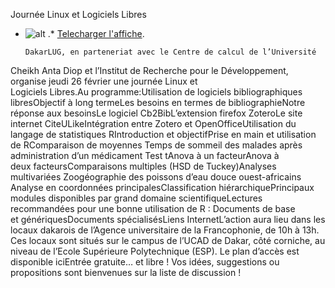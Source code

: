 
 Journée Linux et Logiciels Libres
* ![alt](https://raw.github.com/Dakarlug/site-datas/master/datas/affiche_26-02-2009affiche_26-02-2009.pdf.png "") .*  [Telecharger l'affiche](https://raw.github.com/Dakarlug/site-datas/master/datas/pdf "").
    
      DakarLUG, en parteneriat avec le Centre de calcul de l’Université
Cheikh Anta Diop et l’Institut de Recherche pour le Développement,
organise jeudi 26 février une journée Linux et Logiciels Libres.Au programme:Utilisation de logiciels bibliographiques libresObjectif à long termeLes besoins en termes de bibliographieNotre réponse aux besoinsLe logiciel Cb2BibL’extension firefox ZoteroLe site internet CiteULikeIntégration entre Zotero et OpenOfficeUtilisation du langage de statistiques RIntroduction et objectifPrise en main et utilisation de RComparaison de moyennes
Temps de sommeil des malades après administration d’un médicament
Test tAnova à un facteurAnova à deux facteursComparaisons multiples (HSD de Tuckey)Analyses multivariées
Zoogéographie des poissons d’eau douce ouest-africains
Analyse en coordonnées principalesClassification hiérarchiquePrincipaux modules disponibles par grand domaine scientifiqueLectures recommandées pour une bonne utilisation de R :
Documents de base et génériquesDocuments spécialisésLiens InternetL’action aura lieu dans les locaux dakarois de l’Agence
universitaire de la Francophonie, de 10h à 13h. Ces locaux sont situés
sur le campus de l’UCAD de Dakar, côté corniche, au niveau de l’Ecole
Supérieure Polytechnique (ESP). Le plan d’accès est disponible iciEntrée gratuite… et libre !  Vos idées, suggestions ou propositions sont bienvenues sur la liste de discussion !
    
    
    



    



    



    



    



    



 
    
     